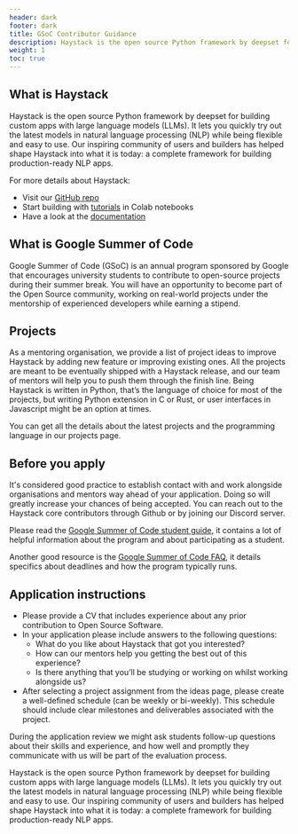 ```yaml
---
header: dark
footer: dark
title: GSoC Contributor Guidance
description: Haystack is the open source Python framework by deepset for building custom apps with LLMs.
weight: 1
toc: true
---
```


## What is Haystack

Haystack is the open source Python framework by deepset for building custom apps with large language models (LLMs). It lets you quickly try out the latest models in natural language processing (NLP) while being flexible and easy to use. Our inspiring community of users and builders has helped shape Haystack into what it is today: a complete framework for building production-ready NLP apps.

For more details about Haystack:
- Visit our [GitHub repo](https://github.com/deepset-ai/haystack)
- Start building with [tutorials](https://haystack.deepset.ai/tutorials) in Colab notebooks
- Have a look at the [documentation](https://docs.haystack.deepset.ai/)

## What is Google Summer of Code

Google Summer of Code (GSoC) is an annual program sponsored by Google that encourages university students to contribute to open-source projects during their summer break. You will have an opportunity to become part of the Open Source community, working on real-world projects under the mentorship of experienced developers while earning a stipend.

## Projects

As a mentoring organisation, we provide a list of project ideas to improve Haystack by adding new feature or improving existing ones. All the projects are meant to be eventually shipped with a Haystack release, and our team of mentors will help you to push them through the finish line. Being Haystack is written in Python, that’s the language of choice for most of the projects, but writing Python extension in C or Rust, or user interfaces in Javascript might be an option at times.

You can get all the details about the latest projects and the programming language in our projects page.

## Before you apply

It's considered good practice to establish contact with and work alongside organisations and mentors way ahead of your application. Doing so will greatly increase your chances of being accepted. You can reach out to the Haystack core contributors through Github or by joining our Discord server.

Please read the [Google Summer of Code student guide](https://google.github.io/gsocguides/student/), it contains a lot of helpful information about the program and about participating as a student.

Another good resource is the [Google Summer of Code FAQ](https://developers.google.com/open-source/gsoc/faq), it details specifics about deadlines and how the program typically runs.

## Application instructions

- Please provide a CV that includes experience about any prior contribution to Open Source Software.
- In your application please include answers to the following questions:
    - What do you like about Haystack that got you interested?
    - How can our mentors help you getting the best out of this experience?
    - Is there anything that you’ll be studying or working on whilst working alongside us?
- After selecting a project assignment from the ideas page, please create a well-defined schedule (can be weekly or bi-weekly). This schedule should include clear milestones and deliverables associated with the project.

During the application review we might ask students follow-up questions about their skills and experience, and how well and promptly they communicate with us will be part of the evaluation process.

Haystack is the open source Python framework by deepset for building custom apps with large language models (LLMs). It lets you quickly try out the latest models in natural language processing (NLP) while being flexible and easy to use. Our inspiring community of users and builders has helped shape Haystack into what it is today: a complete framework for building production-ready NLP apps.
